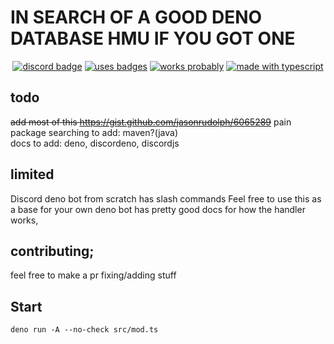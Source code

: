 # IN SEARCH OF A GOOD DENO DATABASE HMU IF YOU GOT ONE

<div align="center">

[![discord badge](https://img.shields.io/badge/Join%20the-Discord-blue?style=for-the-badge)](https://discord.gg/mY8zTARu4g)
[![uses badges](https://img.shields.io/badge/Uses-Badges-yellow?style=for-the-badge)](https://shields.io)
[![works probably](https://img.shields.io/badge/Works-Probably-green?style=for-the-badge)](https://shields.io)
[![made with typescript](https://img.shields.io/badge/Made%20With-Typescript-orange?style=for-the-badge)](https://www.typescriptlang.org/)

</div>

## todo

~~add most of this https://gist.github.com/jasonrudolph/6065289~~ pain  
package searching to add: maven?(java)  
docs to add: deno, discordeno, discordjs

## limited

Discord deno bot from scratch has slash commands
Feel free to use this as a base for your own deno bot has pretty good docs for how the handler works,

## contributing;

feel free to make a pr fixing/adding stuff

## Start

```
deno run -A --no-check src/mod.ts
```
